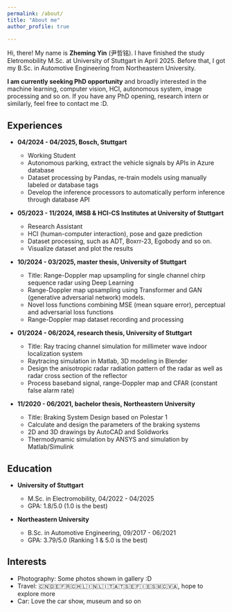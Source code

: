 ```yaml
---
permalink: /about/
title: "About me"
author_profile: true

---
```


Hi, there! My name is **Zheming Yin** (尹哲铭). I have finished the study Eletromobility M.Sc. at University of Stuttgart in April 2025. Before that, I got my B.Sc. in Automotive Engineering from Northeastern University.

**I am currently seeking PhD opportunity** and broadly interested in the machine learning, computer vision, HCI, autonomous system, image processing and so on. If you have any PhD opening, research intern or similarly, feel free to contact me :D.

## Experiences
- **04/2024 - 04/2025, Bosch, Stuttgart**
	- Working Student
	- Autonomous parking, extract the vehicle signals by APIs in Azure database
	- Dataset processing by Pandas, re-train models using manually labeled or database tags
	- Develop the inference processors to automatically perform inference through database API

- **05/2023 - 11/2024, IMSB & HCI-CS Institutes at University of Stuttgart**
	- Research Assistant
	- HCI (human-computer interaction), pose and gaze prediction
	- Dataset processing, such as ADT, Boxrr-23, Egobody and so on.
	- Visualize dataset and plot the results

- **10/2024 - 03/2025, master thesis, University of Stuttgart**
	- Title: Range-Doppler map upsampling for single channel chirp sequence radar using Deep Learning
	- Range-Doppler map upsampling using Transformer and GAN (generative adversarial network) models.
	- Novel loss functions combining MSE (mean square error), perceptual and adversarial loss functions
	- Range-Doppler map dataset recording and processing

- **01/2024 - 06/2024, research thesis, University of Stuttgart**
	- Title: Ray tracing channel simulation for millimeter wave indoor localization system
	- Raytracing simulation in Matlab, 3D modeling in Blender
	- Design the anisotropic radar radiation pattern of the radar as well as radar cross section of the reflector
	- Process baseband signal, range-Doppler map and CFAR (constant false alarm rate)

- **11/2020 - 06/2021, bachelor thesis, Northeastern University**
	- Title: Braking System Design based on Polestar 1
	- Calculate and design the parameters of the braking systems
	- 2D and 3D drawings by AutoCAD and Solidworks
	- Thermodynamic simulation by ANSYS and simulation by Matlab/Simulink


## Education
- **University of Stuttgart**
	- M.Sc. in Electromobility, 04/2022 - 04/2025
	- GPA: 1.8/5.0 (1.0 is the best)

- **Northeastern University**
	- B.Sc. in Automotive Engineering, 09/2017 - 06/2021
	- GPA: 3.79/5.0 (Ranking 1 & 5.0 is the best)

## Interests
- Photography: Some photos shown in gallery :D
- Travel: 🇨🇳🇩🇪🇫🇷🇨🇭🇱🇮🇳🇱🇮🇹🇦🇹🇸🇪🇫🇮🇪🇸🇲🇨🇻🇦, hope to explore more
- Car: Love the car show, museum and so on
